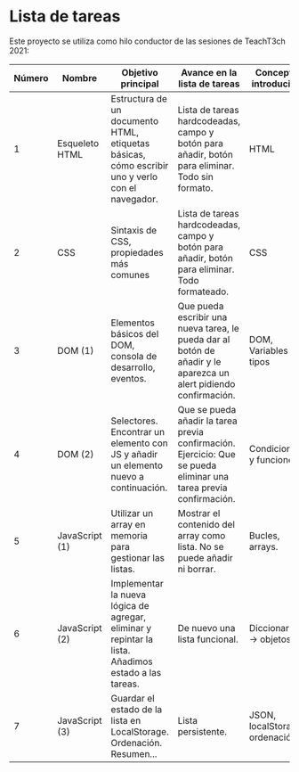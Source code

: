 # Lista de tareas

Este proyecto se utiliza como hilo conductor de las sesiones de TeachT3ch 2021:

Número | Nombre | Objetivo principal | Avance en la lista de tareas | Conceptos introducidos | Vídeo
--- | --- | --- | --- | --- | ---
1 | Esqueleto HTML | Estructura de un documento HTML, etiquetas básicas, cómo escribir uno y verlo con el navegador. | Lista de tareas hardcodeadas, campo y botón para añadir, botón para eliminar. Todo sin formato. | HTML | Resumen de los vídeos temáticos
2 | CSS	| Sintaxis de CSS, propiedades más comunes | Lista de tareas hardcodeadas, campo y botón para añadir, botón para eliminar. Todo formateado. | CSS | HTML y CSS
3 | DOM (1) | Elementos básicos del DOM, consola de desarrollo, eventos. | Que pueda escribir una nueva tarea, le pueda dar al botón de añadir y le aparezca un alert pidiendo confirmación. | DOM, Variables y tipos | DOM, Variables y tipos
4 | DOM (2) | Selectores. Encontrar un elemento con JS y añadir un elemento nuevo a continuación. | Que se pueda añadir la tarea previa confirmación. Ejercicio: Que se pueda eliminar una tarea previa confirmación. | Condicionales y funciones | Condicionales y funciones
5 | JavaScript (1) | Utilizar un array en memoria para gestionar las listas. | Mostrar el contenido del array como lista. No se puede añadir ni borrar. | Bucles, arrays. | Bucles, arrays.
6 | JavaScript (2) | Implementar la nueva lógica de agregar, eliminar y repintar la lista. Añadimos estado a las tareas. | De nuevo una lista funcional. | Diccionarios -> objetos | Diccionarios -> objetos
7 | JavaScript (3) | Guardar el estado de la lista en LocalStorage. Ordenación. Resumen... | Lista persistente. | JSON, localStorage, ordenación. | JSON, LocalStorage, ordenación.
